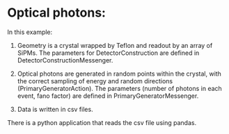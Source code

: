 # Optical photons:

In this example:

1. Geometry is a crystal wrapped by Teflon and readout by an array of SiPMs. The parameters for DetectorConstruction are defined in
DetectorConstructionMessenger.

2. Optical photons are generated in random points within the crystal, with the correct sampling of energy and random
directions (PrimaryGeneratorAction). The parameters (number of photons in each event, fano factor) are defined in PrimaryGeneratorMessenger.

3. Data is written in csv files.

There is a python application that reads the csv file using pandas.









